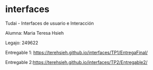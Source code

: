 # interfaces

Tudai - Interfaces de usuario e Interacción

Alumna: Maria Teresa Hsieh

Legajo: 249622

Entregable 1: https://terehsieh.github.io/interfaces/TP1/EntregaFinal/

Entregable 2:https://terehsieh.github.io/interfaces/TP2/Entregable2/

